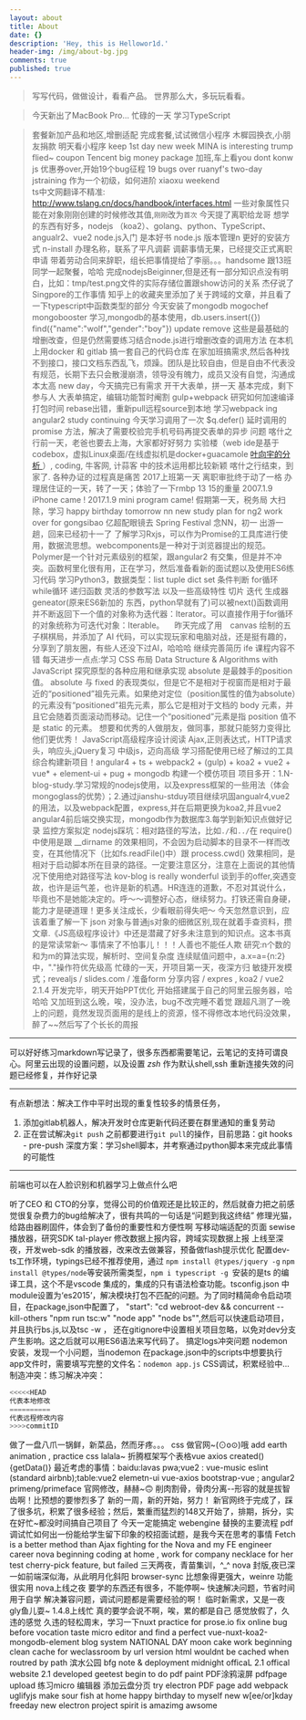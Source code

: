 ```yaml
---
layout: about
title: About
date: {}
description: 'Hey, this is Hellowor1d.'
header-img: /img/about-bg.jpg
comments: true
published: true
---
```



>写写代码，做做设计，看看产品。
>世界那么大，多玩玩看看。

> 今天新出了MacBook Pro...
> 忙碌的一天
>学习TypeScript

>套餐新加产品和地区,增删适配
>完成套餐,试试微信小程序
>木樨园换衣,小朋友捐款
>明天看小程序
>keep 1st day
>new week
> MINA is interesting
>trump flied~
>coupon
>Tencent big money package
>加班,车上看you dont konw js
>优惠券over,开始19个bug征程
>19 bugs over
>ruanyf's two-day jstraining
>作为一个初级，如何进阶
>xiaoxu
>weekend  
> ts中文网翻译不精准: http://www.tslang.cn/docs/handbook/interfaces.html
一些对象属性只能在对象刚刚创建的时候修改其值,`刚刚`改为`首次`
>今天提了离职给龙哥
>想学的东西有好多，nodejs （koa2）、golang、python、TypeScript、angualr2、vue2
>node.js入门  是本好书
>node.js 版本管理n 更好的安装方式 n-install
>办理名称，联系了平凡调薪
>调薪事情无果，已经提交正式离职申请
>带着劳动合同来辞职，组长把事情提给了李丽。。。handsome
>跟13班同学一起聚餐，哈哈
>完成nodejsBeiginner,但是还有一部分知识点没有明白，比如：tmp/test.png文件的实际存储位置跟show访问的关系
>杰仔说了Singpore的工作事情
>知乎上的收藏夹里添加了关于跨域的文章，并且看了一下typescript中函数类型的部分
>今天安装了mongodb  mogochef mongobooster 学习,mongodb的基本使用，db.users.insert({})  find({"name":"wolf","gender":"boy"})  update  remove
>这些是最基础的增删改查，但是仍然需要练习结合node.js进行增删改查的调用方法
>在本机上用docker 和 gitlab 搞一套自己的代码仓库
>在家加班搞需求,然后各种找不到接口，接口文档东西乱飞，烦躁。团队是比较自由，但是自由不代表没有规范，长期下去只会散漫崩溃，领导没有魄力，成员又没有自觉，沟通成本太高
>new day，今天搞完已有需求
>开干大表单，拼一天
>基本完成，剩下参与人
>大表单搞定，编辑功能暂时阉割
>gulp+webpack  研究如何加速编译打包时间
>rebase出错，重新pull远程source到本地
>学习webpack ing
>angular2 study continuing
>今天学习调用了一次 $q.defer()  延时调用的 promise 方法，解决了需要校验完手机号码再提交表单的异步 问题
>喀什之行前一天，老爸也要去上海，大家都好好努力
>实验楼（web ide是基于codebox，虚拟Linux桌面/在线虚拟机是docker+guacamole [叶向宇的分析 ](https://www.zhihu.com/people/xi-li-yixia-xia/activities)）, coding, 牛客网, 计蒜客 中的技术运用都比较新颖
>喀什之行结束，到家了.
>各种办证的过程真是痛苦
>2017上班第一天
>离职审批终于动了一格
>办理居住证的一天，转了一天；体验了一下rmbp 13 15的重量
>2007.1.9 iPhone came ! 2017.1.9 mini program came!
>假期第一天，税务局
>大扫除，学习
>happy birthday tomorrow nn
>new study plan for ng2
> work over for gongsibao
> 亿超配眼镜去
> Spring Festival
> 念NN，初一
> 出游一趟，回来已经初十一了
> 了解学习Rxjs，可以作为Promise的工具库进行使用，数据流思想。webcomponents是一种对于浏览器提出的规范。Polymer是一个针对元素级别的框架，跟angular2
> 有交集，但是并不冲突。函数柯里化很有用，正在学习，然后准备看新的面试题以及使用ES6练习代码
> 学习Python3，数据类型：list tuple dict set 条件判断 for循环 while循环 递归函数  灵活的参数写法 以及一些高级特性 切片 迭代 生成器geneator(原来ES6新加的
> 东西，python早就有了)可以被next()函数调用并不断返回下一个值的对象称为迭代器：Iterator。可以直接作用于for循环的对象统称为可迭代对象：Iterable。
>　昨天完成了用　canvas 绘制的五子棋棋局，并添加了 AI 代码，可以实现玩家和电脑对战，还是挺有趣的，分享到了朋友圈，有些人还没下过AI，哈哈哈
> 继续完善简历
> ife 课程内容不错
> 每天进步一点点:学习 CSS 布局
> Data Structure  & Algorithms with JavaScript 
> 探究原型的各种应用和继承实现
> absolute 是最棘手的position值。 absolute 与 fixed 的表现类似，但是它不是相对于视窗而是相对于最近的“positioned”祖先元素。如果绝对定位（position属性的值为absolute）的元素没有“positioned”祖先元素，那么它是相对于文档的 body 元素，并且它会随着页面滚动而移动。记住一个“positioned”元素是指 position 值不是 static 的元素。
>想要和优秀的人做朋友，做同事，那就只能努力变得比他们更优秀！
>JavaScript高级程序设计阅读
>Ajax,正则表达式，HTTP请求头，响应头,jQuery复习
>中级js，迈向高级
>学习搭配使用已经了解过的工具综合构建新项目！angular4 + ts + webpack2 + (gulp) + koa2 + vue2 + vue* + element-ui + pug + mongodb 构建一个模仿项目
>项目多开：1.N-blog-study.学习常规的nodejs使用，以及express框架的一些用法（体会mongoglass的优势）；2.通过jianshu-stduy项目继续巩固angualr4,vue2的用法，以及webpack配置，express,并在后期更换为koa2,并且vue2 angular4前后端交换实现，mongodb作为数据库3.每学到新知识点做好记录
>监控方案拟定
> nodejs踩坑：相对路径的写法，比如`./`和`../`在 require() 中使用是跟 __dirname 的效果相同，不会因为启动脚本的目录不一样而改变，在其他情况下（比如fs.readFile()中）跟 process.cwd() 效果相同，是相对于启动脚本所在目录的路径。一定要注意区分，注意在上面说的其他情况下使用绝对路径写法
> kov-blog is really wonderful
> 谈到手的offer,突遇变故，也许是运气差，也许是新的机遇。HR连连的道歉，不忍对其说什么，毕竟也不是她能决定的。呼～～调整好心态，继续努力。打铁还需自身硬，能力才是硬道理！更多关注成长，少看眼前得失吧～
> 今天忽然意识到，应该着重了解一下 json 对象与普通js对象的细微区别,现在就着手查资料，攒文章.《JS高级程序设计》中还是潜藏了好多未注意到的知识点。这本书真的是常读常新～
> 事情来了不怕事儿！！！人善也不能任人欺
> 研究:n个数的和为m的算法实现，解析时、空间复杂度
> 连续赋值问题中，a.x=a={n:2}中，"."操作符优先级高
> 忙碌的一天，开项目第一天，夜深方归
> 敏捷开发模式；revealjs / slides.com / 准备form 分享内容 / expres , koa2 / vue2
> 2.1.4 开发完毕，明天开始PPT优化
> 开始搭建属于自己的阿里云服务器，哈哈哈
> 又加班到这么晚，唉，没办法，bug不改完睡不着觉
> 跟超凡测了一晚上的问题，竟然发现页面用的是线上的资源，怪不得修改本地代码没效果，醉了~~然后写了个长长的周报
*** 
可以好好练习markdown写记录了，很多东西都需要笔记，云笔记的支持可谓良心。阿里云出现的设置问题，以及设置 *zsh* 作为默认shell,ssh 重新连接失效的问题已经修复，并作好记录
***
有点新想法：解决工作中平时出现的重复性较多的情景任务，
1. 添加gitlab机器人，解决开发时仓库更新代码还要在群里通知的重复劳动
2. 正在尝试解决`git push` 之前都要进行`git pull`的操作，目前思路：git hooks - pre-push 深度方案：学习shell脚本，并考察通过python脚本来完成此事情的可能性
***
前端也可以在人脸识别和机器学习上做点什么吧

听了CEO 和 CTO的分享，觉得公司的价值观还是比较正的，然后就奋力把之前感觉很复杂费力的bug给解决了，很有共鸣的一句话是“问题到我这终结”
修理光猫，给路由器刷固件，体会到了备份的重要性和方便性啊
写移动端适配的页面
sewise播放器，研究SDK
tal-player 修改数据上报内容，跨域实现数据上报
上线至深夜，开发web-sdk 的播放器，改来改去做兼容，预备做flash提示优化
配置dev-ts工作环境，typings已经不推荐使用，通过 `npm install @types/jquery -g`  `npm install @types/node`等安装所需类型，`npm i typescript -g `安装的是ts 的编译工具，这个不是vscode 集成的，集成的只有语法检查功能。tsconfig.json 中module设置为‘es2015’，解决模块打包不匹配的问题。为了同时精简命令启动项目，在package,json中配置了， "start": "cd webroot-dev && concurrent --kill-others \"npm run tsc:w\" \"node app\" \"node bs\"",然后可以快速启动项目，并且执行bs.js,以及tsc -w ， 还在gitignore中设置相关项目忽略，以免对dev分支产生影响。这之后就可以用ES6语法来写代码了。
搞定logs冲突问题
nodemon 安装，发现一个小问题，当nodemon 在package.json中的scripts中想要执行app文件时，需要填写完整的文件名：`nodemon app.js`
CSS调试，积累经验中...
制造冲突：练习解决冲突：
```js
<<<<<HEAD
代表本地修改
==========
代表远程修改内容
>>>>commitID
```
做了一盘八爪一锅鲜，新菜品，然而牙疼。。。
css 做官网~(⊙o⊙)哦
add earth animation , practice css 
lalala~ 折腾框架写个表格vue axios created(){getData()} 
最近考虑的事情：baidu:lavas pwa;vue2 : vue-music eslint (standard airbnb);table:vue2 elemetn-ui vue-axios bootstrap-vue ; angular2 primeng/primeface 
官网修改，赫赫~🙃
削肉割骨，骨肉分离--形容的就是拔智齿啊！比预想的要惨烈多了
新的一周，新的开始，努力！
新官网终于完成了，踩了很多坑，积累了很多经验；然后，繁重而猛烈的148又开始了，排期，拆分，实在好忙~都没时间搞自己项目了
今天一定能搞定 webengine 替换的主要流程
pdf调试忙如何出一份能给学生留下印象的校招面试题，是我今天在思考的事情
Fetch is a better method than Ajax
fighting for the Nova and my FE engineer career
nova beginning
coding at home , work for company
necklace for her
test cherry-pick feature, but failed
三天两夜，青苗集训，^_^
nova 封版,夜已深
一如前端深似海，从此明月化斜阳
browser-sync 比想象得更强大，weinre 功能很实用
nova上线之夜
要学的东西还有很多，不能停啊~
快速解决问题，节省时间用于自学
解决兼容问题，调试问题都是需要经验的啊！
临时新需求，又是一夜
gly鱼儿耍~
1.4.8上线忙
真的要学会说不啊，唉，累的都是自己
感觉放假了，久违的感觉
久违的轻松周末，学习一下nuxt
practice for prose.io
fix online bug 
before vocation
taste micro editor and find a perfect vue-nuxt-koa2-mongodb-element blog system
NATIONAL DAY
moon cake
work beginning
clean cache for weclassroom by url version
html wouldnt be cached when routred by path
滨水公园
bfg note & deployment midnight
officaL 2.1
offical website 2.1 developed
geetest
begin to do pdf paint
PDF涂鸦滚屏
pdfpage upload
练习micro 编辑器
添加云盘分页
try electron
PDF page add webpack uglifyjs 
make sour fish at home
happy birthday to myself
new w[ee/or]kday
freeday
new electron project
spirit is amazimg awsome
